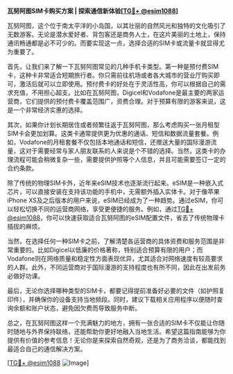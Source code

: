 **瓦努阿图SIM卡购买方案 | 探索通信新体验[[TG💪+ @esim1088](https://t.me/s/esim1088)]**

瓦努阿图，这个位于南太平洋的小岛国，以其壮丽的自然风光和独特的文化吸引了无数游客。无论是潜水爱好者、背包客还是商务人士，在这片美丽的土地上，保持通讯畅通都是必不可少的。而要实现这一点，选择合适的SIM卡或流量卡就显得尤为重要了。

首先，让我们来了解一下瓦努阿图常见的几种手机卡类型。第一种是预付费SIM卡，这种卡非常适合短期旅行者。你只需前往机场或者各大城市的营业厅购买即可，激活后就可以立即使用。预付费卡的好处在于灵活性高，你可以根据自己的需求充值，不用担心超支。比如在瓦努阿图，Digicel和Vodafone是最主要的两家运营商，它们提供的预付费卡覆盖范围广，资费合理。对于预算有限的游客来说，这是一个非常经济实惠的选择。

其次，如果你计划长期居住或者频繁往返于瓦努阿图，那么考虑购买一张月租型SIM卡会更加划算。这类卡通常提供更为优惠的通话、短信和数据流量套餐。例如，Vodafone的月租套餐不仅包括本地通话和短信，还赠送大量的国际漫游流量，这对于需要经常与家人朋友联系的人来说是个不错的选择。当然，这类卡的办理流程可能会稍微复杂一些，需要提供护照等个人信息，并且可能需要签订一定的合约条款。

除了传统的物理SIM卡外，近年来eSIM技术也逐渐流行起来。eSIM是一种嵌入式芯片，可以直接安装在支持该功能的手机中，无需额外插入实体卡。对于像苹果iPhone XS及之后版本的用户来说，eSIM已经成为了一种趋势。通过eSIM，你可以轻松切换不同的运营商网络，享受更便捷的服务。例如，通过[TG💪+ @esim1088](https://t.me/s/esim1088)，你可以快速获取适合瓦努阿图的eSIM配置文件，省去了传统物理卡插拔的麻烦。

当然，在选择任何一种SIM卡之前，了解清楚各运营商的具体资费和服务范围是非常重要的。比如Digicel以低廉的价格著称，特别适合预算有限的用户；而Vodafone则在网络质量和稳定性方面表现优异，尤其适合对网络速度有较高要求的人群。此外，不同运营商对于国际漫游的支持程度也有所不同，因此在出发前务必做好功课。

最后，无论你选择哪种类型的SIM卡，都要记得提前准备好必要的文件（如护照复印件），并确保你的设备支持当地频段。同时，建议下载相关应用程序以便随时查询余额和账户状态，避免因欠费而导致服务中断。

总之，在瓦努阿图这样一个充满魅力的地方，拥有一张合适的SIM卡不仅能让你随时随地与外界保持联络，还能帮助你更好地融入当地生活。希望这篇指南能够为你提供有价值的参考信息！无论你是来探索自然奇观，还是为了商务洽谈，都能找到最适合自己的通信解决方案。

[[TG💪+ @esim1088](https://t.me/s/esim1088) ![Image](https://i.postimg.cc/4NQfJmqS/Snipaste-2025-05-13-00-14-12.png)]